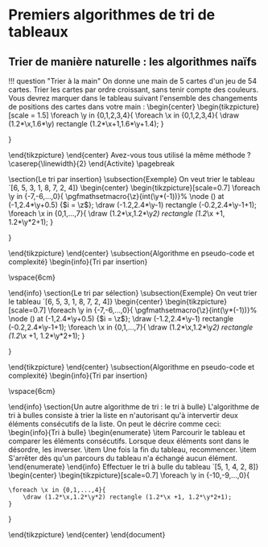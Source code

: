 # Premiers algorithmes de tri de tableaux

## Trier de manière naturelle : les algorithmes naïfs

!!! question "Trier à la main"
	On donne une main de 5 cartes d'un jeu de 54 cartes. Trier les cartes par ordre croissant, sans tenir compte des couleurs. Vous devrez marquer dans le tableau suivant l'ensemble des changements de positions des cartes dans votre main :
\begin{center}
\begin{tikzpicture}[scale = 1.5]
\foreach \y in {0,1,2,3,4}{
	\foreach \x in {0,1,2,3,4}{
		\draw (1.2*\x,1.6*\y) rectangle (1.2*\x+1,1.6*\y+1.4);
	}

}

\end{tikzpicture}
\end{center}
Avez-vous tous utilisé la même méthode ?
\caserep{\linewidth}{2}
\end{Activite}
\pagebreak

\section{Le tri par insertion}
\subsection{Exemple}
On veut trier le tableau `[6, 5, 3, 1, 8, 7, 2, 4]}
\begin{center}
\begin{tikzpicture}[scale=0.7]
\foreach \y in {-7,-6,...,0}{
	\pgfmathsetmacro{\z}{int(\y*(-1))}%
	\node () at (-1,2.4*\y+0.5) {$i = \z$};
	\draw (-1.2,2.4*\y-1) rectangle (-0.2,2.4*\y-1+1);
	\foreach \x in {0,1,...,7}{
		\draw (1.2*\x,1.2*\y*2) rectangle (1.2*\x +1, 1.2*\y*2+1);
	}
	
}

\end{tikzpicture}
\end{center}
\subsection{Algorithme en pseudo-code et complexité}
\begin{info}{Tri par insertion}

\vspace{6cm}

\end{info}
\section{Le tri par sélection}
\subsection{Exemple}
On veut trier le tableau `[6, 5, 3, 1, 8, 7, 2, 4]}
\begin{center}
\begin{tikzpicture}[scale=0.7]
\foreach \y in {-7,-6,...,0}{
	\pgfmathsetmacro{\z}{int(\y*(-1))}%
	\node () at (-1,2.4*\y+0.5) {$i = \z$};
	\draw (-1.2,2.4*\y-1) rectangle (-0.2,2.4*\y-1+1);
	\foreach \x in {0,1,...,7}{
		\draw (1.2*\x,1.2*\y*2) rectangle (1.2*\x +1, 1.2*\y*2+1);
	}
	
}

\end{tikzpicture}
\end{center}
\subsection{Algorithme en pseudo-code et complexité}
\begin{info}{Tri par insertion}

\vspace{6cm}

\end{info}
\section{Un autre algorithme de tri : le tri à bulle}
L'algorithme de tri à bulles consiste à trier la liste en n'autorisant qu'à intervertir deux éléments consécutifs de la liste. On peut le décrire comme ceci:
\begin{info}{Tri à bulle}
\begin{enumerate}
\item Parcourir le tableau et comparer les éléments consécutifs. Lorsque deux éléments sont dans le désordre, les inverser.
\item Une fois la fin du tableau, recommencer.
\item S'arrêter dès qu'un parcours du tableau n'a échangé aucun élément.
\end{enumerate}
\end{info}
Effectuer le tri à bulle du tableau `[5, 1, 4, 2, 8]}
\begin{center}
\begin{tikzpicture}[scale=0.7]
\foreach \y in {-10,-9,...,0}{

	\foreach \x in {0,1,...,4}{
		\draw (1.2*\x,1.2*\y*2) rectangle (1.2*\x +1, 1.2*\y*2+1);
	}
	
}

\end{tikzpicture}
\end{center}
\end{document}
